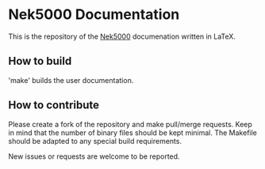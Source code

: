 # Nek5000 Documentation

This is the repository of the [Nek5000](http://nek5000.mcs.anl.gov/) documenation 
written in LaTeX.

## How to build

'make' builds the user documentation.

## How to contribute

Please create a fork of the repository and make pull/merge requests. Keep in 
mind that the number of binary files should be kept minimal. The Makefile should be 
adapted to any special build requirements.

New issues or requests are welcome to be reported.